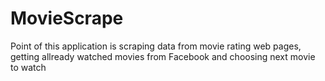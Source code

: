 # MovieScrape
Point of this application is scraping data from movie rating web pages, getting allready watched movies from Facebook and choosing next movie to watch 
